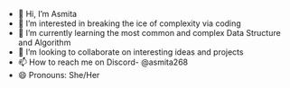 - 👋 Hi, I’m Asmita
- 👀 I’m interested in breaking the ice of complexity via coding
- 🌱 I’m currently learning the most common and complex Data Structure and Algorithm
- 💞️ I’m looking to collaborate on interesting ideas and projects
- 📫 How to reach me on Discord- @asmita268
- 😄 Pronouns: She/Her

<!---
Asmch/Asmch is a ✨ special ✨ repository because its `README.md` (this file) appears on your GitHub profile.
You can click the Preview link to take a look at your changes.
--->
